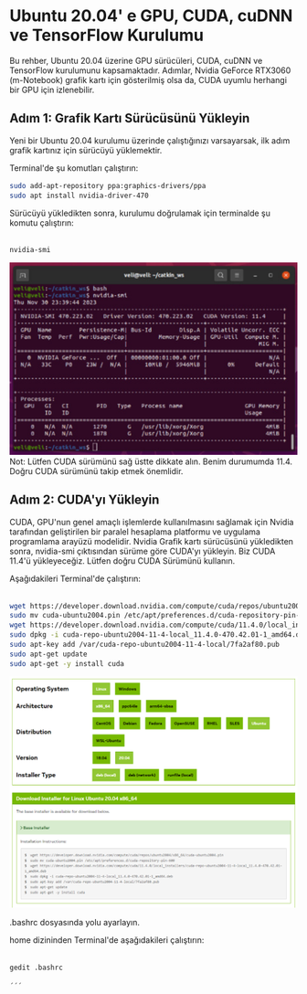 # Ubuntu 20.04' e GPU, CUDA, cuDNN ve TensorFlow Kurulumu

Bu rehber, Ubuntu 20.04 üzerine GPU sürücüleri, CUDA, cuDNN ve TensorFlow kurulumunu kapsamaktadır. Adımlar, Nvidia GeForce RTX3060 (m-Notebook) grafik kartı için gösterilmiş olsa da, CUDA uyumlu herhangi bir GPU için izlenebilir.

## Adım 1: Grafik Kartı Sürücüsünü Yükleyin

Yeni bir Ubuntu 20.04 kurulumu üzerinde çalıştığınızı varsayarsak, ilk adım grafik kartınız için sürücüyü yüklemektir.

Terminal'de şu komutları çalıştırın:

```bash
sudo add-apt-repository ppa:graphics-drivers/ppa
sudo apt install nvidia-driver-470
```
Sürücüyü yükledikten sonra, kurulumu doğrulamak için terminalde şu komutu çalıştırın:
```bash

nvidia-smi

```
![MasterHead](https://github.com/VeliYarar/CUDA-ve-CuDNN-Ubuntu-ya-nasil-kurulur/blob/main/Ekran%20g%C3%B6r%C3%BCnt%C3%BCs%C3%BC%202023-11-30%20215720.png)
Not: Lütfen CUDA sürümünü sağ üstte dikkate alın. Benim durumumda 11.4. Doğru CUDA sürümünü takip etmek önemlidir.
## Adım 2: CUDA'yı Yükleyin
CUDA, GPU'nun genel amaçlı işlemlerde kullanılmasını sağlamak için Nvidia tarafından geliştirilen bir paralel hesaplama platformu ve uygulama programlama arayüzü modelidir.
Nvidia Grafik kartı sürücüsünü yükledikten sonra, nvidia-smi çıktısından sürüme göre CUDA'yı yükleyin.
Biz CUDA 11.4'ü yükleyeceğiz. Lütfen doğru CUDA Sürümünü kullanın.

Aşağıdakileri Terminal'de çalıştırın:

```bash

wget https://developer.download.nvidia.com/compute/cuda/repos/ubuntu2004/x86_64/cuda-ubuntu2004.pin
sudo mv cuda-ubuntu2004.pin /etc/apt/preferences.d/cuda-repository-pin-600
wget https://developer.download.nvidia.com/compute/cuda/11.4.0/local_installers/cuda-repo-ubuntu2004-11-4-local_11.4.0-470.42.01-1_amd64.deb
sudo dpkg -i cuda-repo-ubuntu2004-11-4-local_11.4.0-470.42.01-1_amd64.deb
sudo apt-key add /var/cuda-repo-ubuntu2004-11-4-local/7fa2af80.pub
sudo apt-get update
sudo apt-get -y install cuda

```
![MasterHead](https://github.com/VeliYarar/CUDA-ve-CuDNN-Ubuntu-ya-nasil-kurulur/blob/main/Ekran%20g%C3%B6r%C3%BCnt%C3%BCs%C3%BC%202023-11-30%20215424.png)


.bashrc dosyasında yolu ayarlayın.

home dizininden Terminal'de aşağıdakileri çalıştırın:
```bash

gedit .bashrc

´´´


















